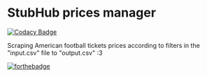 # StubHub prices manager

[![Codacy Badge](https://api.codacy.com/project/badge/Grade/b77873aee1204f7bad00b0cbadfea395)](https://www.codacy.com/app/Rotzke/stubhub?utm_source=github.com&utm_medium=referral&utm_content=Rotzke/stubhub&utm_campaign=badger)

Scraping American football tickets prices according to filters in the "input.csv" file to "output.csv" :3

[![forthebadge](http://forthebadge.com/images/badges/60-percent-of-the-time-works-every-time.svg)](http://forthebadge.com)

